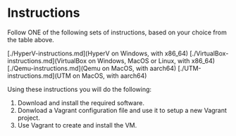 # Instructions

Follow ONE of the following sets of instructions, based on your choice from the table above.

[./HyperV-instructions.md](HyperV on Windows, with x86_64)
[./VirtualBox-instructions.md](VirtualBox on Windows, MacOS or Linux, with x86_64)
[./Qemu-instructions.md](Qemu on MacOS, with aarch64)
[./UTM-instructions.md](UTM on MacOS, with aarch64)

Using these instructions you will do the following:

1. Download and install the required software.
2. Donwload a Vagrant configuration file and use it to setup a new Vagrant project.
3. Use Vagrant to create and install the VM.
